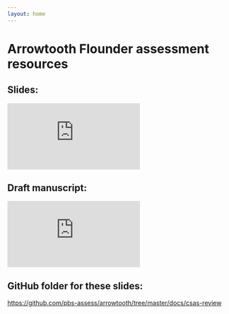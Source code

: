 ```yaml
---
layout: home
---
```


# Arrowtooth Flounder assessment resources

## Slides:

![2021 Arrowtooth Flounder Stock Assessment](https://pbs-assess.github.io/arrowtooth/csas-review/assessment-main.html)


## Draft manuscript:

![Dropbox folder](https://www.dropbox.com/s/h8jtykjyt4lyvxe/RPR_ArrowtoothSA_%2819-20Oct2022%29_Working_Paper_FOR_DISTRIBUTION_27Sep2022.pdf?dl=0)

## GitHub folder for these slides:

<https://github.com/pbs-assess/arrowtooth/tree/master/docs/csas-review>
